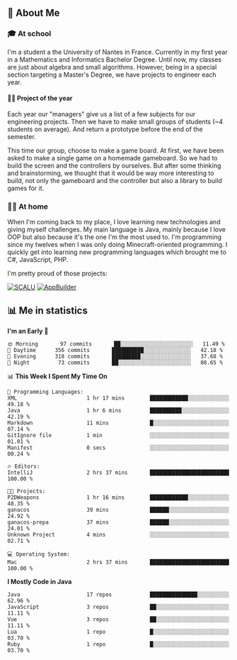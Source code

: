## 👀 About Me

### 🎓 At school

I'm a student a the University of Nantes in France. Currently in my first year in a Mathematics and Informatics Bachelor Degree. Until now, my classes are just about algebra and small algorithms. However, being in a special section targeting a Master's Degree, we have projects to engineer each year. 

#### 🔧🔬 Project of the year

Each year our "managers" give us a list of a few subjects for our engineering projects. Then we have to make small groups of students (~4 students on average). And return a prototype before the end of the semester.

This time our group, choose to make a game board. At first, we have been asked to make a single game on a homemade gameboard. So we had to build the screen and the controllers by ourselves. 
But after some thinking and brainstorming, we thought that it would be way more interesting to build, not only the gameboard and the controller but also a library to build games for it.

### 👨‍💻 At home

When I'm coming back to my place, I love learning new technologies and giving myself challenges. My main language is Java, mainly because I love OOP but also because it's the one I'm the most used to. I'm programming since my twelves when I was only doing Minecraft-oriented programming.  I quickly get into learning new programming languages which brought me to C#, JavaScript, PHP. 

I'm pretty proud of those projects:

[![SCALU](https://github-readme-stats.vercel.app/api/pin?username=renardfute&repo=SCALU)](https://github.com/renardfute/scalu)
[![AppBuilder](https://github-readme-stats.vercel.app/api/pin?username=pulsedev2&repo=AppBuilder)](https://github.com/pulsedev2/AppBuilder)

## 📊 Me in statistics
<!--START_SECTION:waka-->
**I'm an Early 🐤** 

```text
🌞 Morning       97 commits       ██░░░░░░░░░░░░░░░░░░░░░░░   11.49 % 
🌆 Daytime      356 commits       ██████████░░░░░░░░░░░░░░░   42.18 % 
🌃 Evening      318 commits       █████████░░░░░░░░░░░░░░░░   37.68 % 
🌙 Night         73 commits       ██░░░░░░░░░░░░░░░░░░░░░░░   08.65 % 

```


📊 **This Week I Spent My Time On** 

```text
💬 Programming Languages: 
XML                      1 hr 17 mins        ████████████░░░░░░░░░░░░░   49.18 % 
Java                     1 hr 6 mins         ██████████░░░░░░░░░░░░░░░   42.19 % 
Markdown                 11 mins             █░░░░░░░░░░░░░░░░░░░░░░░░   07.14 % 
GitIgnore file           1 min               ░░░░░░░░░░░░░░░░░░░░░░░░░   01.01 % 
Manifest                 0 secs              ░░░░░░░░░░░░░░░░░░░░░░░░░   00.24 % 

🔥 Editors: 
IntelliJ                 2 hrs 37 mins       █████████████████████████   100.00 % 

🐱‍💻 Projects: 
P2DWeapons               1 hr 16 mins        ████████████░░░░░░░░░░░░░   48.35 % 
ganacos                  39 mins             ██████░░░░░░░░░░░░░░░░░░░   24.92 % 
ganacos-prepa            37 mins             ██████░░░░░░░░░░░░░░░░░░░   24.01 % 
Unknown Project          4 mins              ░░░░░░░░░░░░░░░░░░░░░░░░░   02.71 % 

💻 Operating System: 
Mac                      2 hrs 37 mins       █████████████████████████   100.00 % 

```

**I Mostly Code in Java** 

```text
Java                     17 repos            ███████████████░░░░░░░░░░   62.96 % 
JavaScript               3 repos             ██░░░░░░░░░░░░░░░░░░░░░░░   11.11 % 
Vue                      3 repos             ██░░░░░░░░░░░░░░░░░░░░░░░   11.11 % 
Lua                      1 repo              █░░░░░░░░░░░░░░░░░░░░░░░░   03.70 % 
Ruby                     1 repo              █░░░░░░░░░░░░░░░░░░░░░░░░   03.70 % 

```



<!--END_SECTION:waka-->
